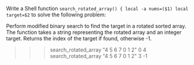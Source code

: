 Write a Shell function `search_rotated_array() {
local -a nums=($1)
local target=$2` to solve the following problem:

Perform modified binary search to find the target in a rotated sorted array.
The function takes a string representing the rotated array and an integer target.
Returns the index of the target if found, otherwise -1.
>>> search_rotated_array "4 5 6 7 0 1 2" 0
4
>>> search_rotated_array "4 5 6 7 0 1 2" 3
-1
